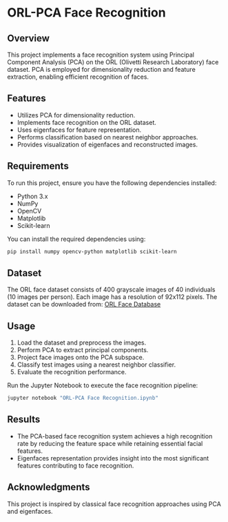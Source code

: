 # ORL-PCA Face Recognition

## Overview
This project implements a face recognition system using Principal Component Analysis (PCA) on the ORL (Olivetti Research Laboratory) face dataset. PCA is employed for dimensionality reduction and feature extraction, enabling efficient recognition of faces.

## Features
- Utilizes PCA for dimensionality reduction.
- Implements face recognition on the ORL dataset.
- Uses eigenfaces for feature representation.
- Performs classification based on nearest neighbor approaches.
- Provides visualization of eigenfaces and reconstructed images.

## Requirements
To run this project, ensure you have the following dependencies installed:
- Python 3.x
- NumPy
- OpenCV
- Matplotlib
- Scikit-learn

You can install the required dependencies using:
```bash
pip install numpy opencv-python matplotlib scikit-learn
```

## Dataset
The ORL face dataset consists of 400 grayscale images of 40 individuals (10 images per person). Each image has a resolution of 92x112 pixels. The dataset can be downloaded from:
[ORL Face Database](https://www.kaggle.com/datasets/kasikrit/att-database-of-faces)

## Usage
1. Load the dataset and preprocess the images.
2. Perform PCA to extract principal components.
3. Project face images onto the PCA subspace.
4. Classify test images using a nearest neighbor classifier.
5. Evaluate the recognition performance.

Run the Jupyter Notebook to execute the face recognition pipeline:
```bash
jupyter notebook "ORL-PCA Face Recognition.ipynb"
```

## Results
- The PCA-based face recognition system achieves a high recognition rate by reducing the feature space while retaining essential facial features.
- Eigenfaces representation provides insight into the most significant features contributing to face recognition.

## Acknowledgments
This project is inspired by classical face recognition approaches using PCA and eigenfaces.


